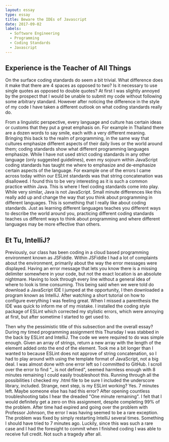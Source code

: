 ```yaml
---
layout: essay
type: essay
title: Beware the IDEs of Javascript
date: 2017-09-02
labels:
  - Software Engineering
  - Programming
  - Coding Standards
  - Javascript
---
```


## Experience is the Teacher of All Things 

On the surface coding standards do seem a bit trivial. What difference does it make that there are 4 spaces as opposed to two? Is it necessary to use single quotes as opposed to double quotes? At first I was slightly annoyed by the prospect that I would be unable to submit my code without following some arbitrary standard. However after noticing the difference in the style of my code I have taken a different outlook on what coding standards really do.  

From a linguistic perspective, every language and culture has certain ideas or customs that they put a great emphasis on. For example in Thailand there are a dozen words to say smile, each with a very different meaning.  Bringing this back to the realm of programming, in the same way that cultures emphasize different aspects of their daily lives or the world around them; coding standards show what different programming languages emphasize. While I have not used strict coding standards in any other language (only suggested guidelines), even my sojourn within JavaScript coding standards has taught me where to emphasize and de-emphasize certain aspects of the  language. For example one of the errors I came across today within our ESLint standards was that string concatenation was disallowed. I found this to be very interesting as it is such a common practice within Java. This is where I feel coding standards come into play. While very similar, Java is not JavaScript. Small minute differences like this really add up and change the way that you think about programming in different languages. This is something that I really like about coding standards. Just as learning different languages teaches you different ways to describe the world around you, practicing different coding standards teaches us different ways to think about programming and where different languages may be more effective than others. 

## Et Tu, IntelliJ? 

Previously, our class has been coding in a cloud based programming environment known as JSFiddle. Within JSFiddle I had a lot of complaints about the environment, primarily about the way the error messages were displayed. Having an error message that lets you know there is a missing delimiter somewhere in your code, but not the exact location is an absolute nightmare. Having to look through every line without a general idea of where to look is time consuming. This being said when we were told do download a JavaScript IDE I jumped at the opportunity, I then downloaded a program known as IntelliJ. After watching a short tutorial on how to configure everything I was feeling great. When I missed a parenthesis the IDE was quick to inform me of my mistake. I installed the coding style package of ESLint which corrected my stylistic errors, which were annoying at first, but after sometime I started to get used to. 

Then why the pessimistic title of this subsection and the overall essay? During my timed programming assignment this Thursday I was stabbed in the back by ESLint and IntelliJ. The code we were required to do was simple enough. Given an array of strings, return a new array with the length of the element added onto the end of the element. Took me a bit longer than I wanted to because ESLint does not approve of string concatenation, so I had to play around with using the template format of JavaScript, not a big deal. I was almost done with one error left so I committed to GitHub. I scroll over the error to find "_ is not defined", seemed harmless enough with 8 minutes remaining I could easily troubleshoot this. Running through all the possibilities I checked my .html file to be sure I included the underscore library, included. Strange, next step, is my ESLint working? Yes. 7 minutes left. Maybe someone else has had this error? After opening countless troubleshooting tabs I hear the dreaded "One minute remaining". I felt that I would definitely get a zero on this assignment, despite completing 99% of the problem. After time had expired and going over the problem with Professor Johnson, the error I was having seemed to be a rare exception. The problem was fixed by simply restarting IntelliJ several times. Something I should have tried to 7 minutes ago. Luckily, since this was such a rare case and I had the foresight to commit when I finished coding I was able to receive full credit. Not such a tragedy after all. 
